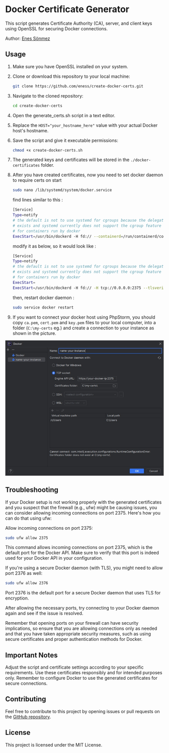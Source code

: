 # Docker Certificate Generator

This script generates Certificate Authority (CA), server, and client keys using OpenSSL for securing Docker connections.

Author: [Enes Sönmez](https://github.com/eness)

## Usage

1. Make sure you have OpenSSL installed on your system.

2. Clone or download this repository to your local machine:

   ```bash
   git clone https://github.com/eness/create-docker-certs.git
   ```

3. Navigate to the cloned repository:

   ```bash
   cd create-docker-certs
   ```

4. Open the generate_certs.sh script in a text editor.

5. Replace the `HOST="your_hostname_here"` value with your actual Docker host's hostname.

6. Save the script and give it executable permissions:

   ```bash
   chmod +x create-docker-certs.sh
   ```

7. The generated keys and certificates will be stored in the `./docker-certificates` folder.

8. After you have created certificates, now you need to set docker daemon to require certs on start

   ```bash
   sudo nano /lib/systemd/system/docker.service
   ```

   find lines similar to this :
   ```bash
   [Service]
   Type=notify
   # the default is not to use systemd for cgroups because the delegate issues still
   # exists and systemd currently does not support the cgroup feature set required
   # for containers run by docker
   ExecStart=/usr/bin/dockerd -H fd:// --containerd=/run/containerd/containerd.sock
   ```

   modify it as below, so it would look like :

   ```bash
   [Service]
   Type=notify
   # the default is not to use systemd for cgroups because the delegate issues still
   # exists and systemd currently does not support the cgroup feature set required
   # for containers run by docker
   ExecStart=
   ExecStart=/usr/bin/dockerd -H fd:// -H tcp://0.0.0.0:2375 --tlsverify --tlscacert=/path/to/certs/ca.pem --tlscert=/path/to/certs/server-cert.pem --tlskey=/path/to/certs/server-key.pem
   ```

   then, restart docker daemon :
   
   ```bash
   sudo service docker restart
   ```

9. If you want to connect your docker host using PhpStorm, you should copy `ca.pem`, `cert.pem` and `key.pem` files to your local computer, into a folder (`C:\my-certs` eg.) and create a connection to your instance as shown in the picture.

![PhpStorm Docker Connection](phpstorm-connection.jpg "PhpStorm Docker Connection")


## Troubleshooting

If your Docker setup is not working properly with the generated certificates and you suspect that the firewall (e.g., ufw) might be causing issues, you can consider allowing incoming connections on port 2375. Here's how you can do that using ufw:

Allow incoming connections on port 2375:

   ```bash
   sudo ufw allow 2375
   ```

This command allows incoming connections on port 2375, which is the default port for the Docker API. Make sure to verify that this port is indeed used for your Docker API in your configuration.

If you're using a secure Docker daemon (with TLS), you might need to allow port 2376 as well:

   ```bash
   sudo ufw allow 2376
   ```

Port 2376 is the default port for a secure Docker daemon that uses TLS for encryption.

After allowing the necessary ports, try connecting to your Docker daemon again and see if the issue is resolved.

Remember that opening ports on your firewall can have security implications, so ensure that you are allowing connections only as needed and that you have taken appropriate security measures, such as using secure certificates and proper authentication methods for Docker.
   

## Important Notes

Adjust the script and certificate settings according to your specific requirements.
Use these certificates responsibly and for intended purposes only.
Remember to configure Docker to use the generated certificates for secure connections.

## Contributing
Feel free to contribute to this project by opening issues or pull requests on the [GitHub repository](https://github.com/eness/create-docker-certs/).

## License
This project is licensed under the MIT License.
